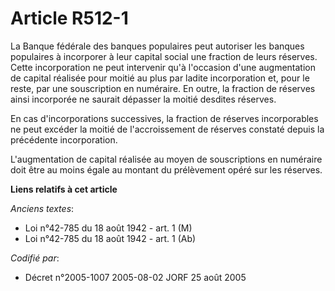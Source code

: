 # Article R512-1

La Banque fédérale des banques populaires peut autoriser les banques populaires à incorporer à leur capital social une
fraction de leurs réserves. Cette incorporation ne peut intervenir qu'à l'occasion d'une augmentation de capital réalisée
pour moitié au plus par ladite incorporation et, pour le reste, par une souscription en numéraire. En outre, la fraction de
réserves ainsi incorporée ne saurait dépasser la moitié desdites réserves.

En cas d'incorporations successives, la fraction de réserves incorporables ne peut excéder la moitié de l'accroissement de
réserves constaté depuis la précédente incorporation.

L'augmentation de capital réalisée au moyen de souscriptions en numéraire doit être au moins égale au montant du prélèvement
opéré sur les réserves.

**Liens relatifs à cet article**

_Anciens textes_:

  - Loi n°42-785 du 18 août 1942 - art. 1 (M)
  - Loi n°42-785 du 18 août 1942 - art. 1 (Ab)

_Codifié par_:

  - Décret n°2005-1007 2005-08-02 JORF 25 août 2005
